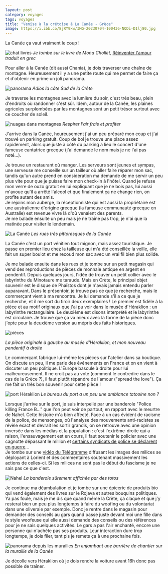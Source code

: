 ```yaml
---
layout: post 
category: voyages
tags: voyages
title: "Venise à la crétoise à La Canée - Grèce" 
image: https://i.ibb.co/8jRY9kw/IMG-20230704-100436-NQDi-DIlj80.jpg
---
```


La Canée ça vaut vraiment le coup !

![chat livres](https://i.ibb.co/8jRY9kw/IMG-20230704-100436-NQDi-DIlj80.jpg)
_Je tombe sur le livre de Mona Chollet,_ [Réinventer l'amour](https://www.editionsladecouverte.fr/reinventer_l_amour-9782355221743) _traduit en grec_

<!--more-->

Pour aller à la Canée (dit aussi Chania), je dois traverser une chaîne de montagne. Heureusement il y a une petite route qui me permet de faire ça et d'obtenir en prime un joli panorama. 

![panorama](https://i.ibb.co/YfQ30Jp/IMG-20230703-194443-1-Pqwnh-F09x.jpg)
_Adios la côte Sud de la Crète_

Je traverse les montagnes avec la lumière du soir, c'est très beau, plein d'endroits où randonner c'est sûr. Idem, autour de la Canée, les plaines agricoles surplombées par les montagnes sont un petit trésor surtout avec ce coucher de soleil. 

![nuages dans montagnes](https://i.ibb.co/tc2qwPm/IMG-20230703-203528-Bxe-Mtum-D4-X.jpg)
_Respirer l'air frais et profiter_

J'arrive dans la Canée, heureusement j'ai un peu préparé mon coup et j'ai trouvé un parking gratuit. Coup de bol je trouve une place assez rapidement, alors que juste à côté du parking a lieu le concert d'une fameuse cantatrice grecque (j'ai demandé le nom mais je ne l'ai pas noté...).
 
Je trouve un restaurant où manger. Les serveurs sont jeunes et sympas, une serveuse me conseille sur un tailleur où aller faire réparer mon sac, tandis qu'un autre prend en considération ma demande de me servir un peu plus vite pour que je puisse faire mon check-in à l'hôtel. Quand je refuse mon verre de ouzo gratuit en lui expliquant que je ne bois pas, lui aussi m'avoue qu'il a arrêté l'alcool et que finalement ça ne change rien, on profite autant des amis.  
Je rejoins mon auberge, la réceptionniste qui est aussi la propriétaire est une australienne d'origine grecque (la fameuse communauté grecque en Australie) est revenue vivre là d'où venaient des parents.  
Je me balade ensuite un peu mais je ne traîne pas trop, je n'ai que la matinée pour visiter le lendemain. 

![La Canée](https://i.ibb.co/GpjYb3z/ruescanee.jpg)
_Les rues très pittoresques de la Canée_

La Canée c'est un port vénitien tout mignon, mais assez touristique. Je passe en premier lieu chez la tailleuse qui m'a été conseillée la veille, elle fait un super boulot et me recoud mon sac avec un vrai fil bien plus solide.

Je me balade ensuite dans les rues et je tombe sur un petit magasin qui vend des reproductions de pièces de monnaie antique en argent en pendentif. Depuis quelques jours, l'idée de trouver un petit collier avec le labyrinthe du Minotaure me taraude. Mais en Crète, le principal objet souvenir est le disque de Phaïstos dont je n'avais jamais entendu parler auparavant. Dans le présentoir, je trouve pas ce que je recherche, mais le commerçant vient à ma rencontre. Je lui demande s'il a ce que je recherche, et il me sort du tiroir deux exemplaires ! Le premier est fidèle à la pièce et au motif originaux que j'ai pu voir dans le musée d'Héraklion : un labyrinthe rectangulaire. Le deuxième est disons interprété et le labyrinthe est circulaire. Je trouve que ça va mieux avec la forme de la pièce donc j'opte pour la deuxième version au mépris des faits historiques.  

![pièces](https://i.ibb.co/4tbq4HQ/pieces.jpg)

_La pièce originale à gauche au musée d'Héraklion, et mon nouveau pendentif à droite_

Le commerçant fabrique lui-même les pièces sur l'atelier dans sa boutique. On discute un peu, il me parle des événements en France et on en vient à discuter un peu politique. L'Europe bascule à droite pour lui malheureusement. Il ne croit pas au vote (comment le contredire dans le cas de la Grèce ?), il faut plutôt répandre de l'amour ("spread the love").
Ça me fait un très bon souvenir pour cette pièce ! 

![port Héraklion](https://i.ibb.co/gmSLXtK/IMG-20230704-093546-2-L41v-Ru-F52.jpg)
_Le bureau du port a un peu une ambiance tatooine non ?_

Lorsque j'arrive sur le port, je suis interpellé par une banderole "Police killing France B..." que l'on peut voir de partout, en rapport avec le meurtre de Nahel. Cette histoire m'a bien affecté. Face à un cas évident de racisme de la police, de mensonges, où l'analyse des mouvements anti-racistes se révèle exact et devrait les sortir grandis, on se retrouve avec une opinion inversée dans les médias et la population : c'est l'extrême-droite qui a raison, l'ensauvagement est en cours, il faut soutenir le policier avec une cagnotte dépassant le million et [certains syndicats de police se déclarent en guerre](https://twitter.com/UNSAPOLICE/status/1674749283306749953?ref_src=twsrc%5Etfw%7Ctwcamp%5Etweetembed%7Ctwterm%5E1674749283306749953%7Ctwgr%5Ee0a3545c03c63518d6de36a470e4930b7a9538f8%7Ctwcon%5Es1_&ref_url=https%3A%2F%2Fbo-pic-franceinfo.francetelevisions.tv%2F)...   
Je tombe sur une [vidéo du Télégramme](https://youtu.be/Hfk4ymx3cbU?si=7f7YnXouOtdpd-S8) diffusant les images des milices se déployant à Lorient et des commentaires soutenant massivement les actions de celles-ci. Si les milices ne sont pas le début du fascisme je ne sais pas ce que c'est.

![Nahel](https://i.ibb.co/RDNHn1M/IMG-20230704-094723-zcudeka-I4-K.jpg)
_La banderole sûrement affichée par des totos_

Je continue ma déambulation et je tombe sur une épicerie de produits bio qui vend également des livres sur le Rojava et autres bouquins politiques. Ya pas foule, mais je me dis que quand même la Crète, ça claque et que j'y resterai bien un peu plus longtemps à faire du woofing ou du volontariat dans une oliveraie par exemple. Donc je rentre dans le magasin pour demander des conseils au gars quand passe juste devant moi une fille dans le style woofeuse qui elle aussi demande des conseils ou des références pour je ne sais quelques activités. Le gars a pas l'air enchanté, encore une personne qui n'achète pas ses produits. Leur interaction dure trop longtemps, je dois filer, tant pis je remets ça à une prochaine fois. 

![panorama depuis les murailles](https://i.ibb.co/cFB13GC/IMG-20230704-101556-Vhh-WRPqs6s.jpg)
_En enjambant une barrière de chantier sur la muraille de la Canée_

Je décolle vers Héraklion où je dois rendre la voiture avant 16h donc pas possible de traîner. 